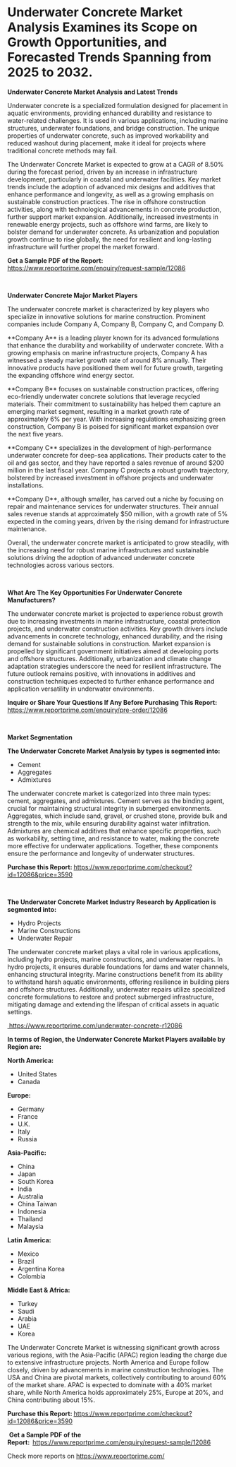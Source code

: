<p><h1>Underwater Concrete Market Analysis Examines its Scope on Growth Opportunities, and Forecasted Trends Spanning from 2025 to 2032.</h1></p><p><strong>Underwater Concrete Market Analysis and Latest Trends</strong></p>
<p><p>Underwater concrete is a specialized formulation designed for placement in aquatic environments, providing enhanced durability and resistance to water-related challenges. It is used in various applications, including marine structures, underwater foundations, and bridge construction. The unique properties of underwater concrete, such as improved workability and reduced washout during placement, make it ideal for projects where traditional concrete methods may fail.</p><p>The Underwater Concrete Market is expected to grow at a CAGR of 8.50% during the forecast period, driven by an increase in infrastructure development, particularly in coastal and underwater facilities. Key market trends include the adoption of advanced mix designs and additives that enhance performance and longevity, as well as a growing emphasis on sustainable construction practices. The rise in offshore construction activities, along with technological advancements in concrete production, further support market expansion. Additionally, increased investments in renewable energy projects, such as offshore wind farms, are likely to bolster demand for underwater concrete. As urbanization and population growth continue to rise globally, the need for resilient and long-lasting infrastructure will further propel the market forward.</p></p>
<p><strong>Get a Sample PDF of the Report:&nbsp;</strong> <a href="https://www.reportprime.com/enquiry/request-sample/12086?utm_campaign=3326&utm_medium=2&utm_source=Github&utm_content=ia&utm_term=17032025&utm_id=underwater-concrete">https://www.reportprime.com/enquiry/request-sample/12086</a></p>
<p>&nbsp;</p>
<p><strong>Underwater Concrete Major Market Players</strong></p>
<p><p>The underwater concrete market is characterized by key players who specialize in innovative solutions for marine construction. Prominent companies include Company A, Company B, Company C, and Company D.</p><p>**Company A** is a leading player known for its advanced formulations that enhance the durability and workability of underwater concrete. With a growing emphasis on marine infrastructure projects, Company A has witnessed a steady market growth rate of around 8% annually. Their innovative products have positioned them well for future growth, targeting the expanding offshore wind energy sector.</p><p>**Company B** focuses on sustainable construction practices, offering eco-friendly underwater concrete solutions that leverage recycled materials. Their commitment to sustainability has helped them capture an emerging market segment, resulting in a market growth rate of approximately 6% per year. With increasing regulations emphasizing green construction, Company B is poised for significant market expansion over the next five years.</p><p>**Company C** specializes in the development of high-performance underwater concrete for deep-sea applications. Their products cater to the oil and gas sector, and they have reported a sales revenue of around $200 million in the last fiscal year. Company C projects a robust growth trajectory, bolstered by increased investment in offshore projects and underwater installations.</p><p>**Company D**, although smaller, has carved out a niche by focusing on repair and maintenance services for underwater structures. Their annual sales revenue stands at approximately $50 million, with a growth rate of 5% expected in the coming years, driven by the rising demand for infrastructure maintenance.</p><p>Overall, the underwater concrete market is anticipated to grow steadily, with the increasing need for robust marine infrastructures and sustainable solutions driving the adoption of advanced underwater concrete technologies across various sectors.</p></p>
<p>&nbsp;</p>
<p><strong>What Are The Key Opportunities For Underwater Concrete Manufacturers?</strong></p>
<p><p>The underwater concrete market is projected to experience robust growth due to increasing investments in marine infrastructure, coastal protection projects, and underwater construction activities. Key growth drivers include advancements in concrete technology, enhanced durability, and the rising demand for sustainable solutions in construction. Market expansion is propelled by significant government initiatives aimed at developing ports and offshore structures. Additionally, urbanization and climate change adaptation strategies underscore the need for resilient infrastructure. The future outlook remains positive, with innovations in additives and construction techniques expected to further enhance performance and application versatility in underwater environments.</p></p>
<p><strong>Inquire or Share Your Questions If Any Before Purchasing This Report:</strong> <a href="https://www.reportprime.com/enquiry/pre-order/12086?utm_campaign=3326&utm_medium=2&utm_source=Github&utm_content=ia&utm_term=17032025&utm_id=underwater-concrete">https://www.reportprime.com/enquiry/pre-order/12086</a></p>
<p>&nbsp;</p>
<p><strong>Market Segmentation</strong></p>
<p><strong>The Underwater Concrete Market Analysis by types is segmented into:</strong></p>
<p><ul><li>Cement</li><li>Aggregates</li><li>Admixtures</li></ul></p>
<p><p>The underwater concrete market is categorized into three main types: cement, aggregates, and admixtures. Cement serves as the binding agent, crucial for maintaining structural integrity in submerged environments. Aggregates, which include sand, gravel, or crushed stone, provide bulk and strength to the mix, while ensuring durability against water infiltration. Admixtures are chemical additives that enhance specific properties, such as workability, setting time, and resistance to water, making the concrete more effective for underwater applications. Together, these components ensure the performance and longevity of underwater structures.</p></p>
<p><strong>Purchase this Report:&nbsp;</strong><a href="https://www.reportprime.com/checkout?id=12086&price=3590&utm_campaign=3326&utm_medium=2&utm_source=Github&utm_content=ia&utm_term=17032025&utm_id=underwater-concrete">https://www.reportprime.com/checkout?id=12086&price=3590</a></p>
<p>&nbsp;</p>
<p><strong>The Underwater Concrete Market Industry Research by Application is segmented into:</strong></p>
<p><ul><li>Hydro Projects</li><li>Marine Constructions</li><li>Underwater Repair</li></ul></p>
<p><p>The underwater concrete market plays a vital role in various applications, including hydro projects, marine constructions, and underwater repairs. In hydro projects, it ensures durable foundations for dams and water channels, enhancing structural integrity. Marine constructions benefit from its ability to withstand harsh aquatic environments, offering resilience in building piers and offshore structures. Additionally, underwater repairs utilize specialized concrete formulations to restore and protect submerged infrastructure, mitigating damage and extending the lifespan of critical assets in aquatic settings.</p></p>
<p><a href="https://www.reportprime.com/underwater-concrete-r12086?utm_campaign=3326&utm_medium=2&utm_source=Github&utm_content=ia&utm_term=17032025&utm_id=underwater-concrete">&nbsp;https://www.reportprime.com/underwater-concrete-r12086</a></p>
<p><strong>In terms of Region, the Underwater Concrete Market Players available by Region are:</strong></p>
<p>
    <p> <strong> North America: </strong>
        <ul>
            <li>United States</li>
            <li>Canada</li>
        </ul>
        </p> 
    <p> <strong> Europe: </strong>
        <ul>
            <li>Germany</li>
            <li>France</li>
            <li>U.K.</li>
            <li>Italy</li>
            <li>Russia</li>
        </ul>
        </p> 
    <p> <strong> Asia-Pacific: </strong>
        <ul>
            <li>China</li>
            <li>Japan</li>
            <li>South Korea</li>
            <li>India</li>
            <li>Australia</li>
            <li>China Taiwan</li>
            <li>Indonesia</li>
            <li>Thailand</li>
            <li>Malaysia</li>
        </ul>
        </p> 
    <p> <strong> Latin America: </strong>
        <ul>
            <li>Mexico</li>
            <li>Brazil</li>
            <li>Argentina Korea</li>
            <li>Colombia</li>
        </ul>
        </p> 
    <p> <strong> Middle East & Africa: </strong>
        <ul>
            <li>Turkey</li>
            <li>Saudi</li>
            <li>Arabia</li>
            <li>UAE</li>
            <li>Korea</li>
        </ul>
    </p>
    </p>
<p><p>The Underwater Concrete Market is witnessing significant growth across various regions, with the Asia-Pacific (APAC) region leading the charge due to extensive infrastructure projects. North America and Europe follow closely, driven by advancements in marine construction technologies. The USA and China are pivotal markets, collectively contributing to around 60% of the market share. APAC is expected to dominate with a 40% market share, while North America holds approximately 25%, Europe at 20%, and China contributing about 15%.</p></p>
<p><strong>Purchase this Report: </strong><a href="https://www.reportprime.com/checkout?id=12086&price=3590&utm_campaign=3326&utm_medium=2&utm_source=Github&utm_content=ia&utm_term=17032025&utm_id=underwater-concrete">https://www.reportprime.com/checkout?id=12086&price=3590</a></p>
<p>&nbsp;<strong>Get a Sample PDF of the Report:&nbsp;&nbsp;</strong><a href="https://www.reportprime.com/enquiry/request-sample/12086?utm_campaign=3326&utm_medium=2&utm_source=Github&utm_content=ia&utm_term=17032025&utm_id=underwater-concrete">https://www.reportprime.com/enquiry/request-sample/12086</a></p>
<p><strong></strong></p>
<p>Check more reports on <a href="https://www.reportprime.com/?utm_campaign=3326&utm_medium=2&utm_source=Github&utm_content=ia&utm_term=17032025&utm_id=underwater-concrete">https://www.reportprime.com/</a></p>